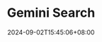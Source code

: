---
title: "Gemini Search"
date: 2024-09-02T15:45:06+08:00
draft: false

link: "https://zangaaa-gsearch.hf.space"
categories: ["AI搜索"]
description: Gemini Search


rating: 4.5
---